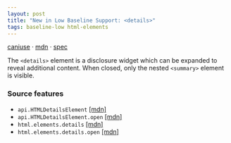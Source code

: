 ```yaml
---
layout: post
title: "New in Low Baseline Support: <details>"
tags: baseline-low html-elements
---
```


[caniuse](https://caniuse.com/?search=details) · [mdn](https://developer.mozilla.org/en-US/search?q=<details>) · [spec](https://html.spec.whatwg.org/multipage/interactive-elements.html#the-details-element)

The `<details>` element is a disclosure widget which can be expanded to reveal additional content. When closed, only the nested `<summary>` element is visible.

### Source features

- ``api.HTMLDetailsElement`` [[mdn]](https://developer.mozilla.org/en-US/search?q=api.HTMLDetailsElement)
- ``api.HTMLDetailsElement.open`` [[mdn]](https://developer.mozilla.org/en-US/search?q=api.HTMLDetailsElement.open)
- ``html.elements.details`` [[mdn]](https://developer.mozilla.org/en-US/search?q=html.elements.details)
- ``html.elements.details.open`` [[mdn]](https://developer.mozilla.org/en-US/search?q=html.elements.details.open)
